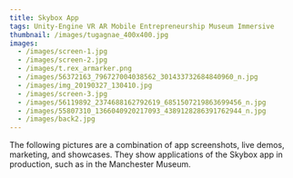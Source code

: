```yaml
---
title: Skybox App
tags: Unity-Engine VR AR Mobile Entrepreneurship Museum Immersive
thumbnail: /images/tugagnae_400x400.jpg
images:
  - /images/screen-1.jpg
  - /images/screen-2.jpg
  - /images/t.rex_armarker.png
  - /images/56372163_796727004038562_301433732684840960_n.jpg
  - /images/img_20190327_130410.jpg
  - /images/screen-3.jpg
  - /images/56119892_2374688162792619_6851507219863699456_n.jpg
  - /images/55807310_1366040920217093_4389128286391762944_n.jpg
  - /images/back2.jpg
---
```

T﻿he following pictures are a combination of app screenshots, live demos, marketing, and showcases. They show applications of the Skybox app in production, such as in the Manchester Museum.